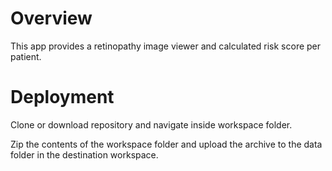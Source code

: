 # Overview

This app provides a retinopathy image viewer and calculated risk score per patient. 


# Deployment
Clone or download repository and navigate inside workspace folder. 

Zip the contents of the workspace folder and upload the archive to the data folder in the destination workspace. 


